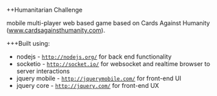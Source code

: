 ++Humanitarian Challenge


mobile multi-player web based game based on Cards Against Humanity (www.cardsagainsthumanity.com).

+++Built using:
  - nodejs - <code>http://nodejs.org/</code> for back end functionality
  - socketio - <code>http://socket.io/</code> for websocket and realtime browser to server interactions
  - jquery mobile - <code>http://jquerymobile.com/</code> for front-end UI
  - jquery core - <code>http://jquery.com/</code> for front-end UX

